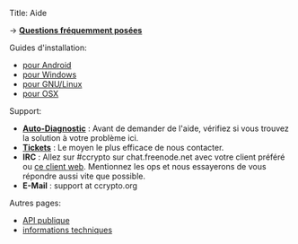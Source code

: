 Title: Aide

-> [**Questions fréquemment posées**](/page/faq)  

Guides d'installation:

  - [pour Android](/page/install-android)
  - [pour Windows](/page/install-windows)
  - [pour GNU/Linux](/page/install-gnulinux)
  - [pour OSX](/page/install-osx)

Support:

  - **[Auto-Diagnostic](/page/self-diagnosis)** : Avant de demander de l'aide, vérifiez si vous trouvez la solution à votre problème ici.
  - **[Tickets](/tickets/)** : Le moyen le plus efficace de nous contacter.
  - **IRC** : Allez sur #ccrypto sur chat.freenode.net avec votre client préféré
    ou [ce client web](https://kiwiirc.com/client/chat.freenode.net/?nick=ccvpn|${irc_username}&theme=cli#ccrypto).
    Mentionnez les ops et nous essayerons de vous répondre aussi vite que possible.
  - **E-Mail** : support at ccrypto.org


Autres pages:

  - [API publique](/page/api)
  - [informations techniques](/page/tech)

